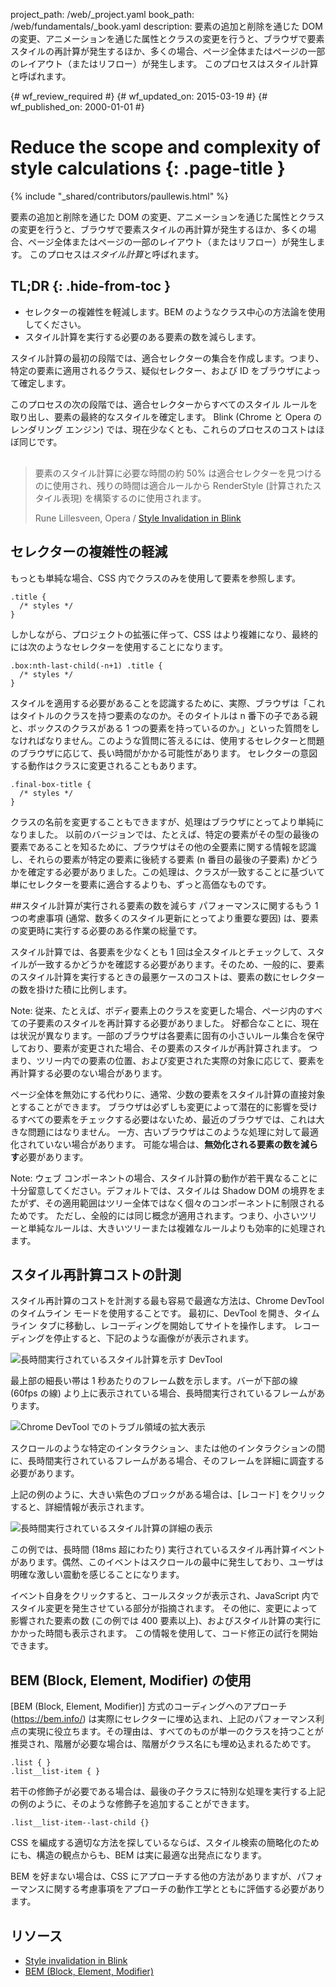 project_path: /web/_project.yaml
book_path: /web/fundamentals/_book.yaml
description: 要素の追加と削除を通じた DOM の変更、アニメーションを通じた属性とクラスの変更を行うと、ブラウザで要素スタイルの再計算が発生するほか、多くの場合、ページ全体またはページの一部のレイアウト（またはリフロー）が発生します。 このプロセスはスタイル計算と呼ばれます。

{# wf_review_required #}
{# wf_updated_on: 2015-03-19 #}
{# wf_published_on: 2000-01-01 #}

# Reduce the scope and complexity of style calculations {: .page-title }

{% include "_shared/contributors/paullewis.html" %}


要素の追加と削除を通じた DOM の変更、アニメーションを通じた属性とクラスの変更を行うと、ブラウザで要素スタイルの再計算が発生するほか、多くの場合、ページ全体またはページの一部のレイアウト（またはリフロー）が発生します。 このプロセスは<em>スタイル計算</em>と呼ばれます。

## TL;DR {: .hide-from-toc }
- セレクターの複雑性を軽減します。BEM のようなクラス中心の方法論を使用してください。
- スタイル計算を実行する必要のある要素の数を減らします。


スタイル計算の最初の段階では、適合セレクターの集合を作成します。つまり、特定の要素に適用されるクラス、疑似セレクター、および ID をブラウザによって確定します。

このプロセスの次の段階では、適合セレクターからすべてのスタイル ルールを取り出し、要素の最終的なスタイルを確定します。 Blink (Chrome と Opera のレンダリング エンジン) では、現在少なくとも、これらのプロセスのコストはほぼ同じです。

<div class="quote" style="margin-top: 30px;">
  <div class="container">
    <blockquote class="quote__content g-wide--push-1 g-wide--pull-1 g-medium--push-1">要素のスタイル計算に必要な時間の約 50% は適合セレクターを見つけるのに使用され、残りの時間は適合ルールから RenderStyle (計算されたスタイル表現) を構築するのに使用されます。
    <p>Rune Lillesveen, Opera / <a href="https://docs.google.com/document/d/1vEW86DaeVs4uQzNFI5R-_xS9TcS1Cs_EUsHRSgCHGu8/edit">Style Invalidation in Blink</a></p>
    </blockquote>
  </div>
</div>


## セレクターの複雑性の軽減

もっとも単純な場合、CSS 内でクラスのみを使用して要素を参照します。


    .title {
      /* styles */
    }
    

しかしながら、プロジェクトの拡張に伴って、CSS はより複雑になり、最終的には次のようなセレクターを使用することになります。


    .box:nth-last-child(-n+1) .title {
      /* styles */
    }
    

スタイルを適用する必要があることを認識するために、実際、ブラウザは「これはタイトルのクラスを持つ要素のなのか。そのタイトルは n 番下の子である親と、ボックスのクラスがある 1 つの要素を持っているのか。」といった質問をしなければなりません。このような質問に答えるには、使用するセレクターと問題のブラウザに応じて、長い時間がかかる可能性があります。 セレクターの意図する動作はクラスに変更されることもあります。


    .final-box-title {
      /* styles */
    }
    

クラスの名前を変更することもできますが、処理はブラウザにとってより単純になりました。 以前のバージョンでは、たとえば、特定の要素がその型の最後の要素であることを知るために、ブラウザはその他の全要素に関する情報を認識し、それらの要素が特定の要素に後続する要素 (n 番目の最後の子要素) かどうかを確定する必要がありました。この処理は、クラスが一致することに基づいて単にセレクターを要素に適合するよりも、ずっと高価なものです。

##スタイル計算が実行される要素の数を減らす
パフォーマンスに関するもう 1 つの考慮事項 (通常、数多くのスタイル更新にとってより重要な要因) は、要素の変更時に実行する必要のある作業の総量です。

スタイル計算では、各要素を少なくとも 1 回は全スタイルとチェックして、スタイルが一致するかどうかを確認する必要があります。そのため、一般的に、要素のスタイル計算を実行するときの最悪ケースのコストは、要素の数にセレクターの数を掛けた積に比例します。

<!-- TODO: Verify note type! -->
Note: 従来、たとえば、ボディ要素上のクラスを変更した場合、ページ内のすべての子要素のスタイルを再計算する必要がありました。 好都合なことに、現在は状況が異なります。一部のブラウザは各要素に固有の小さいルール集合を保守しており、要素が変更された場合、その要素のスタイルが再計算されます。 つまり、ツリー内での要素の位置、および変更された実際の対象に応じて、要素を再計算する必要のない場合があります。

ページ全体を無効にする代わりに、通常、少数の要素をスタイル計算の直接対象とすることができます。 ブラウザは必ずしも変更によって潜在的に影響を受けるすべての要素をチェックする必要はないため、最近のブラウザでは、これは大きな問題にはなりません。 一方、古いブラウザはこのような処理に対して最適化されていない場合があります。 可能な場合は、**無効化される要素の数を減らす**必要があります。

<!-- TODO: Verify note type! -->
Note: ウェブ コンポーネントの場合、スタイル計算の動作が若干異なることに十分留意してください。デフォルトでは、スタイルは Shadow DOM の境界をまたがず、その適用範囲はツリー全体ではなく個々のコンポーネントに制限されるためです。 ただし、全般的には同じ概念が適用されます。つまり、小さいツリーと単純なルールは、大きいツリーまたは複雑なルールよりも効率的に処理されます。

## スタイル再計算コストの計測
 スタイル再計算のコストを計測する最も容易で最適な方法は、Chrome DevTool のタイムライン モードを使用することです。 最初に、DevTool を開き、タイムライン タブに移動し、レコーディングを開始してサイトを操作します。 レコーディングを停止すると、下記のような画像がが表示されます。

<img src="images/reduce-the-scope-and-complexity-of-style-calculations/long-running-style.jpg" class="g--centered" alt="長時間実行されているスタイル計算を示す DevTool">

最上部の細長い帯は 1 秒あたりのフレーム数を示します。バーが下部の線 (60fps の線) より上に表示されている場合、長時間実行されているフレームがあります。

<img src="images/reduce-the-scope-and-complexity-of-style-calculations/frame-selection.jpg" class="g--centered" alt="Chrome DevTool でのトラブル領域の拡大表示">

スクロールのような特定のインタラクション、または他のインタラクションの間に、長時間実行されているフレームがある場合、そのフレームを詳細に調査する必要があります。

上記の例のように、大きい紫色のブロックがある場合は、[レコード] をクリックすると、詳細情報が表示されます。

<img src="images/reduce-the-scope-and-complexity-of-style-calculations/style-details.jpg" class="g--centered" alt="長時間実行されているスタイル計算の詳細の表示">

この例では、長時間 (18ms 超にわたり) 実行されているスタイル再計算イベントがあります。偶然、このイベントはスクロールの最中に発生しており、ユーザは明確な激しい震動を感じることになります。

イベント自身をクリックすると、コールスタックが表示され、JavaScript 内でスタイル変更を発生させている部分が指摘されます。 その他に、変更によって影響された要素の数 (この例では 400 要素以上)、およびスタイル計算の実行にかかった時間も表示されます。 この情報を使用して、コード修正の試行を開始できます。

## BEM (Block, Element, Modifier) の使用
[BEM (Block, Element, Modifier)] 方式のコーディングへのアプローチ(https://bem.info/) は実際にセレクターに埋め込まれ、上記のパフォーマンス利点の実現に役立ちます。その理由は、すべてのものが単一のクラスを持つことが推奨され、階層が必要な場合は、階層がクラス名にも埋め込まれるためです。


    .list { }
    .list__list-item { }
    

若干の修飾子が必要である場合は、最後の子クラスに特別な処理を実行する上記の例のように、そのような修飾子を追加することができます。


    .list__list-item--last-child {}
    

CSS を編成する適切な方法を探しているならば、スタイル検索の簡略化のためにも、構造の観点からも、BEM は実に最適な出発点になります。

BEM を好まない場合は、CSS にアプローチする他の方法がありますが、パフォーマンスに関する考慮事項をアプローチの動作工学とともに評価する必要があります。

## リソース

* [Style invalidation in Blink](https://docs.google.com/document/d/1vEW86DaeVs4uQzNFI5R-_xS9TcS1Cs_EUsHRSgCHGu8/edit)
* [BEM (Block, Element, Modifier)](https://bem.info/)


